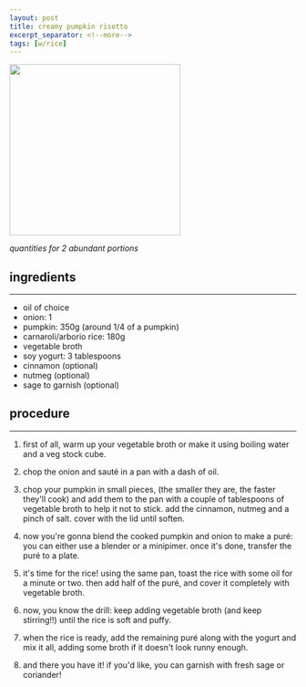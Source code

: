 ```yaml
---
layout: post
title: creamy pumpkin risotto
excerpt_separator: <!--more-->
tags: [w/rice]
---
```


 <img src="../../../images/pumpkin-risotto.jpg" width="300">
 
 <!--more-->



*quantities for 2 abundant portions*



## ingredients
---

- oil of choice
- onion: 1
- pumpkin: 350g (around 1/4 of a pumpkin)
- carnaroli/arborio rice: 180g
- vegetable broth
- soy yogurt: 3 tablespoons
- cinnamon (optional)
- nutmeg (optional)
- sage to garnish (optional)

## procedure
---

1. first of all, warm up your vegetable broth or make it using boiling water and a veg stock cube.

2. chop the onion and sauté in a pan with a dash of oil.
   
3. chop your pumpkin in small pieces, (the smaller they are, the faster they'll cook) and add them to the pan with a couple of tablespoons of vegetable broth to help it not to stick. add the cinnamon, nutmeg and a pinch of salt. cover with the lid until soften.
   
4. now you're gonna blend the cooked pumpkin and onion to make a puré: you can either use a blender or a minipimer. once it's done, transfer the puré to a plate.

5. it's time for the rice! using the same pan, toast the rice with some oil for a minute or two. then add half of the puré, and cover it completely with vegetable broth.

6. now, you know the drill: keep adding vegetable broth (and keep stirring!!) until the rice is soft and puffy.

7. when the rice is ready, add the remaining puré along with the yogurt and mix it all, adding some broth if it doesn't look runny enough.

8. and there you have it! if you'd like, you can garnish with fresh sage or coriander!



